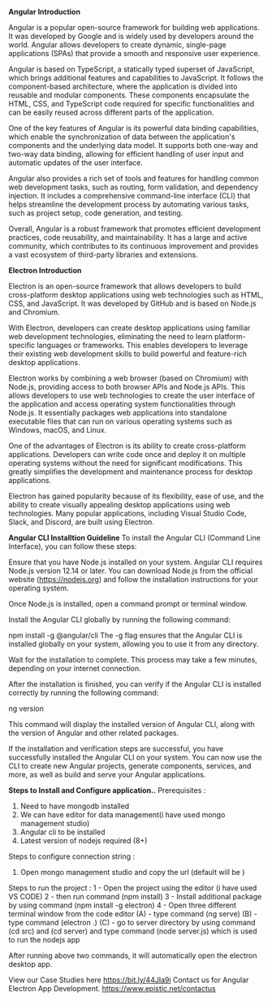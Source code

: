 **Angular Introduction**

Angular is a popular open-source framework for building web applications. It was developed by Google and is widely used by developers around the world. Angular allows developers to create dynamic, single-page applications (SPAs) that provide a smooth and responsive user experience.

Angular is based on TypeScript, a statically typed superset of JavaScript, which brings additional features and capabilities to JavaScript. It follows the component-based architecture, where the application is divided into reusable and modular components. These components encapsulate the HTML, CSS, and TypeScript code required for specific functionalities and can be easily reused across different parts of the application.

One of the key features of Angular is its powerful data binding capabilities, which enable the synchronization of data between the application's components and the underlying data model. It supports both one-way and two-way data binding, allowing for efficient handling of user input and automatic updates of the user interface.

Angular also provides a rich set of tools and features for handling common web development tasks, such as routing, form validation, and dependency injection. It includes a comprehensive command-line interface (CLI) that helps streamline the development process by automating various tasks, such as project setup, code generation, and testing.

Overall, Angular is a robust framework that promotes efficient development practices, code reusability, and maintainability. It has a large and active community, which contributes to its continuous improvement and provides a vast ecosystem of third-party libraries and extensions.

**Electron Introduction**

Electron is an open-source framework that allows developers to build cross-platform desktop applications using web technologies such as HTML, CSS, and JavaScript. It was developed by GitHub and is based on Node.js and Chromium.

With Electron, developers can create desktop applications using familiar web development technologies, eliminating the need to learn platform-specific languages or frameworks. This enables developers to leverage their existing web development skills to build powerful and feature-rich desktop applications.

Electron works by combining a web browser (based on Chromium) with Node.js, providing access to both browser APIs and Node.js APIs. This allows developers to use web technologies to create the user interface of the application and access operating system functionalities through Node.js. It essentially packages web applications into standalone executable files that can run on various operating systems such as Windows, macOS, and Linux.

One of the advantages of Electron is its ability to create cross-platform applications. Developers can write code once and deploy it on multiple operating systems without the need for significant modifications. This greatly simplifies the development and maintenance process for desktop applications.

Electron has gained popularity because of its flexibility, ease of use, and the ability to create visually appealing desktop applications using web technologies. Many popular applications, including Visual Studio Code, Slack, and Discord, are built using Electron.

**Angular CLI Installtion Guideline**
To install the Angular CLI (Command Line Interface), you can follow these steps:

Ensure that you have Node.js installed on your system. Angular CLI requires Node.js version 12.14 or later. You can download Node.js from the official website (https://nodejs.org) and follow the installation instructions for your operating system.

Once Node.js is installed, open a command prompt or terminal window.

Install the Angular CLI globally by running the following command:

npm install -g @angular/cli
The -g flag ensures that the Angular CLI is installed globally on your system, allowing you to use it from any directory.

Wait for the installation to complete. This process may take a few minutes, depending on your internet connection.

After the installation is finished, you can verify if the Angular CLI is installed correctly by running the following command:

ng version

This command will display the installed version of Angular CLI, along with the version of Angular and other related packages.

If the installation and verification steps are successful, you have successfully installed the Angular CLI on your system. You can now use the CLI to create new Angular projects, generate components, services, and more, as well as build and serve your Angular applications.

**Steps to Install and Configure application..**
Prerequisites :
1. Need to have mongodb installed
2. We can have editor for data management(i have used mongo management studio)
3. Angular cli to be installed
4. Latest version of nodejs required (8+)

Steps to configure connection string :
1. Open mongo management studio and copy the url (default will be )

Steps to run the project :
1 - Open the project using the editor (i have used VS CODE)
2 - then run command (npm install)
3 - Install additional package by using command (npm install -g electron)
4 - Open three different terminal window from the code editor
	(A) - type command (ng serve)
	(B) - type command (electron .)
	(C) - go to server directory by using command (cd src) and (cd server) and type command (node server.js) which is used to run the nodejs app

	
After running above two commands, it will automatically open the electron desktop app.

View our Case Studies here https://bit.ly/44JIa9i
Contact us for Angular Electron App Development. https://www.epistic.net/contactus 

